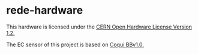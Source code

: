 # rede-hardware

This hardware is licensed under the <a href="http://www.ohwr.org/attachments/2388/cern_ohl_v_1_2.txt">CERN Open Hardware License Version 1.2.</a>

The EC sensor of this project is based on <a href="http://publiclab.org/notes/donblair/09-30-2014/coqui-bbv1-0">Coqui BBv1.0.</a>
